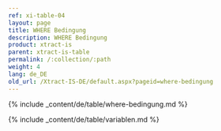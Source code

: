```yaml
---
ref: xi-table-04
layout: page
title: WHERE Bedingung
description: WHERE Bedingung
product: xtract-is
parent: xtract-is-table
permalink: /:collection/:path
weight: 4
lang: de_DE
old_url: /Xtract-IS-DE/default.aspx?pageid=where-bedingung
---
```


{% include _content/de/table/where-bedingung.md  %}

{% include _content/de/table/variablen.md  %}